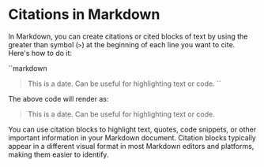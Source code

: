 # Citations in Markdown

In Markdown, you can create citations or cited blocks of text by using the greater than symbol (`>`) at the beginning of each line you want to cite. Here's how to do it:

``markdown
>This is a date.
> Can be useful for highlighting text or code.
``

The above code will render as:

>This is a date.
> Can be useful for highlighting text or code.

You can use citation blocks to highlight text, quotes, code snippets, or other important information in your Markdown document. Citation blocks typically appear in a different visual format in most Markdown editors and platforms, making them easier to identify.
